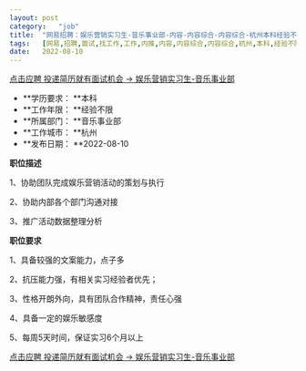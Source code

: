 ```yaml
---
layout:	post
category:	"job"
title:	"网易招聘：娱乐营销实习生-音乐事业部-内容-内容综合-内容综合-杭州本科经验不限"
tags:	[网易,招聘,面试,找工作,工作,内推,内容,内容综合,内容综合,杭州,本科,经验不限]
date:	2022-08-10
---
```


[点击应聘 投递简历就有面试机会 ->  娱乐营销实习生-音乐事业部](http://mobile.bole.netease.com/bole/boleDetail?id=39088&employeeId=346f03c3cda5f04c&key=all)



- **学历要求： **本科
- **工作年限： **经验不限
- **所属部门： **音乐事业部
- **工作城市： **杭州
- **发布日期： **2022-08-10



**职位描述**

1、协助团队完成娱乐营销活动的策划与执行

2、协助内部各个部门沟通对接

3、推广活动数据整理分析



**职位要求**

1、具备较强的文案能力，点子多

2、抗压能力强，有相关实习经验者优先；

3、性格开朗外向，具有团队合作精神，责任心强

4、具备一定的娱乐敏感度

5、每周5天时间，保证实习6个月以上



[点击应聘 投递简历就有面试机会 ->  娱乐营销实习生-音乐事业部](http://mobile.bole.netease.com/bole/boleDetail?id=39088&employeeId=346f03c3cda5f04c&key=all)